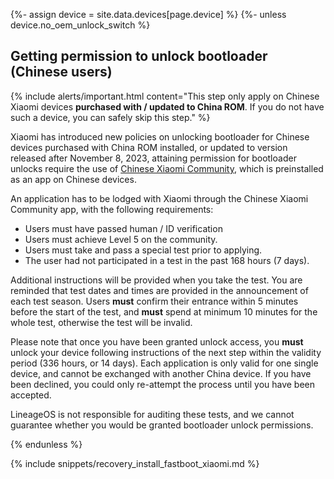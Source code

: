 {%- assign device = site.data.devices[page.device] %}
{%- unless device.no_oem_unlock_switch %}
## Getting permission to unlock bootloader (Chinese users)

{% include alerts/important.html content="This step only apply on Chinese Xiaomi devices **purchased with / updated to China ROM**. If you do not have such a device, you can safely skip this step." %}

Xiaomi has introduced new policies on unlocking bootloader for Chinese devices purchased with China ROM installed, or updated to version released after November 8, 2023, attaining permission for bootloader unlocks require the use of [Chinese Xiaomi Community](https://www.xiaomi.cn), which is preinstalled as an app on Chinese devices.

An application has to be lodged with Xiaomi through the Chinese Xiaomi Community app, with the following requirements:
* Users must have passed human / ID verification
* Users must achieve Level 5 on the community.
* Users must take and pass a special test prior to applying.
* The user had not participated in a test in the past 168 hours (7 days).

Additional instructions will be provided when you take the test. You are reminded that test dates and times are provided in the announcement of each test season. Users **must** confirm their entrance within 5 minutes before the start of the test, and **must** spend at minimum 10 minutes for the whole test, otherwise the test will be invalid.

Please note that once you have been granted unlock access, you **must** unlock your device following instructions of the next step within the validity period (336 hours, or 14 days). Each application is only valid for one single device, and cannot be exchanged with another China device. If you have been declined, you could only re-attempt the process until you have been accepted.

LineageOS is not responsible for auditing these tests, and we cannot guarantee whether you would be granted bootloader unlock permissions.

{% endunless %}

{% include snippets/recovery_install_fastboot_xiaomi.md %}
